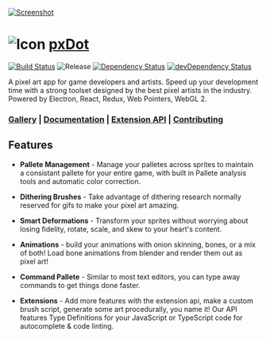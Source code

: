 [![Screenshot][website-img]][website-url]

# ![Icon](docs/brand/icon.ico) [pxDot](https://pxdot.com)

[![Build Status][travis-img]][travis-url] ![Release][release-img] [![Dependency Status][david-img]][david-url] [![devDependency Status][david-dev-img]][david-dev-url]

A pixel art app for game developers and artists. Speed up your development time with a strong toolset designed by the best pixel artists in the industry. Powered by Electron, React, Redux, Web Pointers, WebGL 2.

### [Gallery](/docs/gallery/readme.md) | [Documentation](/docs/readme.md) | [Extension API](/docs/extensions/readme.md) | [Contributing](docs/contributing.md)

## Features

- **Pallete Management** - Manage your palletes across sprites to maintain a consistant pallete for your entire game, with built in Pallete analysis tools and automatic color correction.

- **Dithering Brushes** - Take advantage of dithering research normally reserved for gifs to make your pixel art amazing.

- **Smart Deformations** - Transform your sprites without worrying about losing fidelity, rotate, scale, and skew to your heart's content.

- **Animations** - build your animations with onion skinning, bones, or a mix of both! Load bone animations from blender and render them out as pixel art!

- **Command Pallete** - Similar to most text editors, you can type away commands to get things done faster.

- **Extensions** - Add more features with the extension api, make a custom brush script, generate some art procedurally, you name it! Our API features Type Definitions for your JavaScript or TypeScript code for autocomplete & code linting.

[website-img]: docs/brand/cover.png
[website-url]: https://pxdot.com
[release-img]: https://img.shields.io/badge/release-0.1.0-4dbfcc.svg?style=flat-square
[license-img]: http://img.shields.io/:license-isc-blue.svg?style=flat-square
[license-url]: https://opensource.org/licenses/ISC
[david-url]: https://david-dm.org/alaingalvan/pxdot
[david-img]: https://david-dm.org/alaingalvan/pxdot.svg?style=flat-square
[david-dev-url]: https://david-dm.org/alaingalvan/pxdot#info=devDependencies
[david-dev-img]: https://david-dm.org/alaingalvan/pxdot/dev-status.svg?style=flat-square
[travis-img]: https://api.travis-ci.org/alaingalvan/pxdot.svg?style=flat-square
[travis-url]:https://travis-ci.org/alaingalvan/pxdot
[npm-img]: https://img.shields.io/npm/v/pxdot.svg?style=flat-square
[npm-url]: http://npm.im/pxdot
[coveralls-img]: https://coveralls.io/repos/github/alaingalvan/pxdot/badge.svg?branch=master&style=flat-square
[coveralls-url]:https://coveralls.io/github/alaingalvan/pxdot